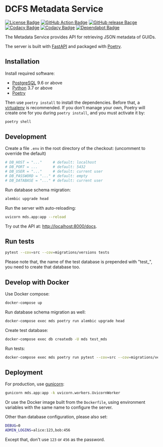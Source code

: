 # DCFS Metadata Service

[![License Badge](https://img.shields.io/github/license/uc-cdis/metadata-service?logo=apache)](https://github.com/uc-cdis/metadata-service/blob/master/LICENSE)
[![GitHub Action Badge](https://img.shields.io/github/workflow/status/uc-cdis/metadata-service/pytest?logo=github)](https://github.com/uc-cdis/metadata-service/actions?query=workflow%3Apytest)
[![GitHub release Bacge](https://img.shields.io/github/v/release/uc-cdis/metadata-service?logo=docker&logoColor=white)](https://github.com/uc-cdis/metadata-service/packages/79876)
[![Codacy Badge](https://api.codacy.com/project/badge/Grade/34e8e8c4502444afac0f48a7d2a592ea)](https://www.codacy.com/manual/fantix/metadata-service?utm_source=github.com&amp;utm_medium=referral&amp;utm_content=uc-cdis/metadata-service&amp;utm_campaign=Badge_Grade)
[![Codacy Badge](https://api.codacy.com/project/badge/Coverage/34e8e8c4502444afac0f48a7d2a592ea)](https://www.codacy.com/manual/fantix/metadata-service?utm_source=github.com&amp;utm_medium=referral&amp;utm_content=uc-cdis/metadata-service&amp;utm_campaign=Badge_Coverage)
[![Dependabot Badge](https://badgen.net/dependabot/uc-cdis/metadata-service/?icon=dependabot)](https://dependabot.com/)

The Metadata Service provides API for retrieving JSON metadata of GUIDs.

The server is built with [FastAPI](https://fastapi.tiangolo.com/) and packaged with
[Poetry](https://poetry.eustace.io/).

## Installation

Install required software:

*   [PostgreSQL](PostgreSQL) 9.6 or above
*   [Python](https://www.python.org/downloads/) 3.7 or above
*   [Poetry](https://poetry.eustace.io/docs/#installation)

Then use `poetry install` to install the dependencies. Before that,
a [virtualenv](https://virtualenv.pypa.io/) is recommended.
If you don't manage your own, Poetry will create one for you
during `poetry install`, and you must activate it by:

```bash
poetry shell
```

## Development

Create a file `.env` in the root directory of the checkout:
(uncomment to override the default)

```python
# DB_HOST = "..."     # default: localhost
# DB_PORT = ...       # default: 5432
# DB_USER = "..."     # default: current user
# DB_PASSWORD = "..." # default: empty
# DB_DATABASE = "..." # default: current user
```

Run database schema migration:

```bash
alembic upgrade head
```

Run the server with auto-reloading:

```bash
uvicorn mds.app:app --reload
```

Try out the API at: <http://localhost:8000/docs>.

## Run tests

```bash
pytest --cov=src --cov=migrations/versions tests
```

Please note that, the name of the test database is prepended with "test_", you
need to create that database too.

## Develop with Docker

Use Docker compose:

```bash
docker-compose up
```

Run database schema migration as well:

```bash
docker-compose exec mds poetry run alembic upgrade head
```

Create test database:

```bash
docker-compose exec db createdb -U mds test_mds
```

Run tests:

```bash
docker-compose exec mds poetry run pytest --cov=src --cov=migrations/versions tests
```

## Deployment

For production, use [gunicorn](https://gunicorn.org/):

```bash
gunicorn mds.app:app -k uvicorn.workers.UvicornWorker
```

Or use the Docker image built from the `Dockerfile`, using environment variables
with the same name to configure the server.

Other than database configuration, please also set:

```bash
DEBUG=0
ADMIN_LOGINS=alice:123,bob:456
```

Except that, don't use `123` or `456` as the password.
